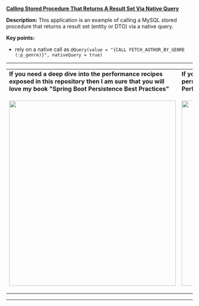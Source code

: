 **[Calling Stored Procedure That Returns A Result Set Via Native Query](https://github.com/AnghelLeonard/Hibernate-SpringBoot/tree/master/HibernateSpringBootCallStoredProcedureNativeCall)**
 
**Description:** This application is an example of calling a MySQL stored procedure that returns a result set (entity or DTO) via a native query.
 
**Key points:**
- rely on a native call as `@Query(value = "{CALL FETCH_AUTHOR_BY_GENRE (:p_genre)}", nativeQuery = true)`
     
-----------------------------------------------------------------------------------------------------------------------    
<table>
     <tr><td><b>If you need a deep dive into the performance recipes exposed in this repository then I am sure that you will love my book "Spring Boot Persistence Best Practices"</b></td><td><b>If you need a hand of tips and illustrations of 100+ Java persistence performance issues then "Java Persistence Performance Illustrated Guide" is for you.</b></td></tr>
     <tr><td>
<a href="https://www.apress.com/us/book/9781484256251"><p align="left"><img src="https://github.com/AnghelLeonard/Hibernate-SpringBoot/blob/master/Spring%20Boot%20Persistence%20Best%20Practices.jpg" height="500" width="450"/></p></a>
</td><td>
<a href="https://leanpub.com/java-persistence-performance-illustrated-guide"><p align="right"><img src="https://github.com/AnghelLeonard/Hibernate-SpringBoot/blob/master/Java%20Persistence%20Performance%20Illustrated%20Guide.jpg" height="500" width="450"/></p></a>
</td></tr></table>

-----------------------------------------------------------------------------------------------------------------------    

